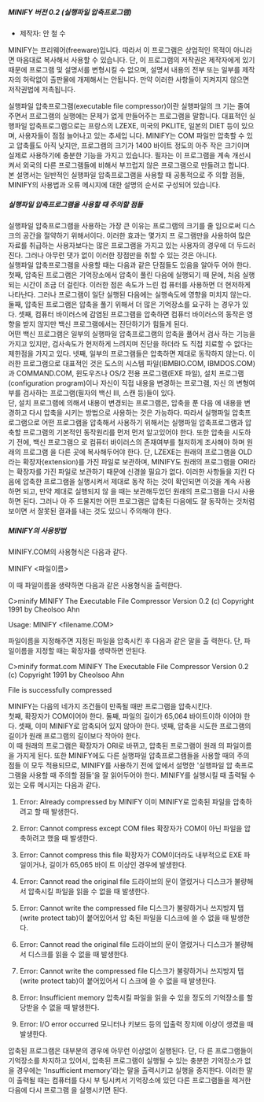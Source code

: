 <p>

<h5>           MINIFY  버전 0.2 (실행파일 압축프로그램)   </h5>

  * 제작자: 안 철 수

MINIFY는 프리웨어(freeware)입니다.  따라서 이 프로그램은 상업적인 목적이 아니라면  마음대로 복사해서 사용할 수 있습니다.
단, 이 프로그램의 저작권은 제작자에게 있기 때문에 프로그램 및 설명서를 변형시킬 수 없으며,  설명서 내용의  전부 또는 일부를 제작자의 허락없이 출판물에 개제해서는 안됩니다. 
만약 이러한 사항들이 지켜지지 않으면 저작권법에 저촉됩니다.

  실행파일 압축프로그램(executable file compressor)이란 실행파일의  크
기는 줄여주면서 프로그램의 실행에는 문제가 없게 만들어주는  프로그램을 
말합니다.  대표적인 실행파일 압축프로그램으로는 프랑스의 LZEXE, 미국의
PKLITE, 일본의 DIET 등이 있으며,  사용자들이 점점 늘어나고 있는 추세입
니다.
  MINIFY는 COM 파일만 압축할 수 있고 압축률도 아직 낮지만,  프로그램의 
크기가 1400 바이트 정도의 아주 작은 크기이며 실제로 사용하기에  충분한
기능을 가지고 있습니다.  필자는 이 프로그램을 계속  개선시켜서  외국의 
다른 프로그램들에 비해서 부끄럽지 않은 프로그램으로 만들려고 합니다.
  본 설명서는 일반적인 실행파일 압축프로그램을 사용할 때 공통적으로 주
의할 점들, MINIFY의 사용법과 오류 메시지에 대한 설명의 순서로 구성되어 
있습니다.


<h5>           실행파일 압축프로그램을 사용할 때 주의할 점들   </h5>


  실행파일 압축프로그램을 사용하는 가장 큰 이유는 프로그램의 크기를 줄
임으로써 디스크의 공간을 절약하기 위해서이다.  이러한 효과는 몇가지 프
로그램만을 사용하여 많은 자료를 취급하는 사용자보다는 많은  프로그램을 
가지고 있는 사용자의 경우에 더 두드러진다. 
  그러나 아무런 댓가 없이 이러한 장점만을 취할 수  있는  것은  아니다.  
실행파일 압축프로그램을 사용할 때는 다음과 같은 단점들도 있음을 알아두
어야 한다.
  첫째, 압축된 프로그램은 기억장소에서 압축이 풀린 다음에 실행되기  때
문에, 처음 실행되는 시간이 조금 더 걸린다.  이러한 점은 속도가 느린 컴
퓨터를 사용하면 더 현저하게 나타난다.  그러나 프로그램이  일단  실행된 
다음에는 실행속도에 영향을 미치지 않는다.
  둘째, 압축된 프로그램은 압축을 풀기 위해서 더 많은 기억장소를 요구하
는 경우가 있다.
  셋째, 컴퓨터 바이러스에 감염된 프로그램을 압축하면 컴퓨터 바이러스의 
동작은 영향을 받지 않지만 백신 프로그램에서는 진단하기가 힘들게  된다.  
어떤 백신 프로그램은 일부의 실행파일 압축프로그램의 압축을 풀어서 검사
하는 기능을 가지고 있지만, 검사속도가 현저하게 느려지며 진단을  하더라
도 직접 치료할 수 없다는 제한점을 가지고 있다.
  넷째, 일부의 프로그램들은 압축하면 제대로 동작하지  않는다.   이러한 
프로그램으로 대표적인 것은 도스의 시스템 파일(IBMBIO.COM,  IBMDOS.COM)
과 COMMAND.COM, 윈도우즈나 OS/2 전용 프로그램(EXE 파일), 설치 프로그램
(configuration program)이나 자신이 직접 내용을 변경하는 프로그램, 자신
의 변형여부를 검사하는 프로그램(필자의 백신 III,  스캔  등)들이  있다.  
단, 설치 프로그램에 의해서 내용이 변경되는 프로그램은, 압축을 푼  다음
에 내용을 변경하고 다시 압축을 시키는 방법으로 사용하는 것은 가능하다.
  따라서 실행파일 압축프로그램으로 어떤 프로그램을  압축해서  사용하기 
위해서는 실행파일 압축프로그램과 압축할 프로그램의 기본적인 동작원리를 
먼저 먼저 알고있어야 한다.  또한 압축을 시도하기 전에, 백신 프로그램으
로 컴퓨터 바이러스의 존재여부를 철저하게 조사해야 하며 원래의 프로그램
을 다른 곳에 복사해두어야 한다.  단, LZEXE는 원래의 프로그램을 OLD라는 
확장자(extension)를 가진 파일로 보관하며, MINIFY도  원래의  프로그램을 
ORI라는 확장자를 가진 파일로 보관하기 때문에 신경쓸 필요가 없다.
  이러한 사항들을 지킨 다음에 압축한 프로그램을 실행시켜서 제대로 동작
하는 것이 확인되면 이것을 계속 사용하면 되고, 만약 제대로 실행되지  않
을 때는 보관해두었던 원래의 프로그램을 다시 사용하면 된다.  그러나  아
주 드물지만 어떤 프로그램은 압축된 다음에도 잘 동작하는 것처럼  보이면
서 잘못된 결과를 내는 것도 있으니 주의해야 한다.


<h5>                MINIFY의 사용방법  </h5>


  MINIFY.COM의 사용형식은 다음과 같다.

MINIFY <파일이름>

  이 때 파일이름을 생략하면 다음과 같은 사용형식을 출력한다.

C>minify
MINIFY   The Executable File Compressor   Version 0.2
(c) Copyright 1991     by  Cheolsoo Ahn

Usage: MINIFY <filename.COM>

  파일이름을 지정해주면 지정된 파일을 압축시킨 후 다음과 같은 말을  출
력한다.  단, 파일이름을 지정할 때는 확장자를 생략하면 안된다.

C>minify format.com
MINIFY   The Executable File Compressor   Version 0.2
(c) Copyright 1991     by  Cheolsoo Ahn

File is successfully compressed

  MINIFY는 다음의 네가지 조건들이 만족될 때만  프로그램을  압축시킨다.  
첫째, 확장자가 COM이어야 한다.  둘째, 파일의 길이가 65,064  바이트이하
이어야 한다.  셋째,  이미 MINIFY로 압축되어 있지 않아야  한다.   넷째, 
압축을 시도한 프로그램의 길이가 원래 프로그램의 길이보다 작아야  한다.  
이 때 원래의 프로그램은 확장자가 ORI로 바뀌고, 압축된 프로그램이  원래
의 파일이름을 가지게 된다.
  또한 MINIFY에도 다른 실행파일 압축프로그램들을 사용할 때의  주의점들
이 모두 적용되므로, MINIFY를 사용하기 전에 앞에서 설명한 '실행파일  압
축프로그램을 사용할 때 주의할 점들'을 잘 읽어두어야 한다.
  MINIFY를 실행시킬 때 출력될 수 있는 오류 메시지는 다음과 같다.

1. Error: Already compressed by MINIFY
   이미 MINIFY로 압축된 파일을 압축하려고 할 때 발생한다.

2. Error: Cannot compress except COM files
   확장자가 COM이 아닌 파일을 압축하려고 했을 때 발생한다.

3. Error: Cannot compress this file
   확장자가 COM이더라도 내부적으로 EXE 파일이거나, 길이가 65,065  바이
   트 이상인 경우에 발생한다.

4. Error: Cannot read the original file
   드라이브의 문이 열렸거나 디스크가 불량해서 압축시킬 파일을 읽을  수 
   없을 때 발생한다.

5. Error: Cannot write the compressed file
   디스크가 불량하거나 쓰지방지 탭(write protect tab)이 붙어있어서  압
   축된 파일을 디스크에 쓸 수 없을 때 발생한다.

6. Error: Cannot read the original file
   드라이브의 문이 열렸거나 디스크가 불량해서 디스크를 읽을 수 없을 때
   발생한다.

7. Error: Cannot write the compressed file
   디스크가 불량하거나 쓰지방지 탭(write protect tab)이 붙어있어서  디
   스크에 쓸 수 없을 때 발생한다.

8. Error: Insufficient memory
   압축시킬 파일을 읽을 수 있을 정도의 기억장소를 할당받을 수 없을  때 
   발생한다.

9. Error: I/O error occurred
   모니터나 키보드 등의 입출력 장치에 이상이 생겼을 때 발생한다.

  압축된 프로그램은 대부분의 경우에 아무런 이상없이 실행된다.  단,  다
른 프로그램들이 기억장소를 차지하고 있어서, 압축된  프로그램이  실행될 
수 있는 충분한 기억장소가 없을 경우에는 'Insufficient memory'라는 말을 
출력시키고 실행을 중지한다.  이러한 말이 출력될 때는 컴퓨터를 다시  부
팅시켜서 기억장소에 있던 다른 프로그램들을 제거한 다음에 다시 프로그램
을 실행시키면 된다.

 </p>
